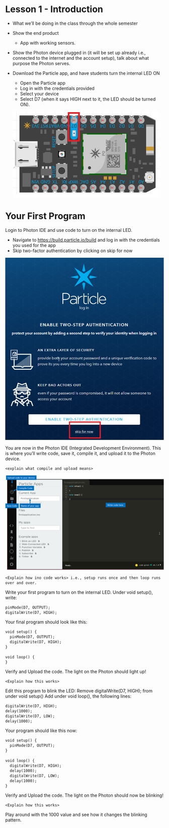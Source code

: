 # Lesson 1 - Introduction
* What we’ll be doing in the class through the whole semester
* Show the end product	
  * App with working sensors.
* Show the Photon device plugged in (it will be set up already i.e., connected to the internet and the account setup), talk about what purpose the Photon serves.
* Download the Particle app, and have students turn the internal LED ON
  * Open the Particle app
  * Log in with the credentials provided
  * Select your device
  * Select D7 (when it says HIGH next to it, the LED should be turned ON).

  ![image Photon Pins](./photon_pins.png)


# Your First Program
Login to Photon IDE and use code to turn on the internal LED.
* Navigate to https://build.particle.io/build and log in with the credentials you used for the app
* Skip two-factor authentication by clicking on skip for now
  
  
![image Photon Pins](./skip_two_factor.png)


You are now in the Photon IDE (Integrated Development Environment). This is where you’ll write code, save it, compile it, and upload it to the Photon device. 

```
<explain what compile and upload means>
```

![image Photon Pins](./compile_and_upload.png)

```
<Explain how ino code works> i.e., setup runs once and then loop runs over and over.
```

Write your first program to turn on the internal LED. Under void setup(), write:

```arduino
pinMode(D7, OUTPUT);
digitalWrite(D7, HIGH);
```

Your final program should look like this:
```arduino
void setup() {
  pinMode(D7, OUTPUT);
  digitalWrite(D7, HIGH);
}

void loop() {  
}
```

Verify and Upload the code. The light on the Photon should light up!

```
<Explain how this works>
```

Edit this program to blink the LED:
Remove digitalWrite(D7, HIGH); from under void setup()
Add under void loop(), the following lines:

```arduino
digitalWrite(D7, HIGH);
delay(1000);
digitalWrite(D7, LOW);
delay(1000);
```

Your program should like this now:
```arduino
void setup() {
  pinMode(D7, OUTPUT);
}

void loop() {
  digitalWrite(D7, HIGH);
  delay(1000);
  digitalWrite(D7, LOW);
  delay(1000);
}
```

Verify and Upload the code. The light on the Photon should now be blinking!

```
<Explain how this works>
```

Play around with the 1000 value and see how it changes the blinking pattern.
